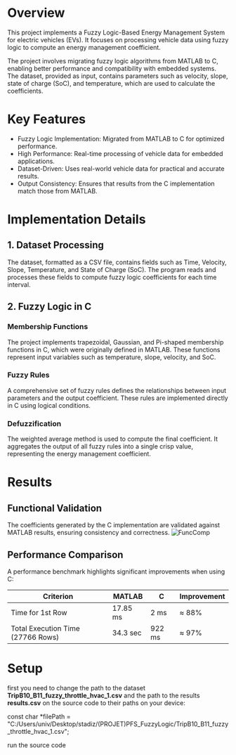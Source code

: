 
# Overview

This project implements a Fuzzy Logic-Based Energy Management System for electric vehicles (EVs). It focuses on processing vehicle data using fuzzy logic to compute an energy management coefficient.

The project involves migrating fuzzy logic algorithms from MATLAB to C, enabling better performance and compatibility with embedded systems. The dataset, provided as input, contains parameters such as velocity, slope, state of charge (SoC), and temperature, which are used to calculate the coefficients.

# Key Features 

- Fuzzy Logic Implementation: Migrated from MATLAB to C for optimized performance.
- High Performance: Real-time processing of vehicle data for embedded applications.
- Dataset-Driven: Uses real-world vehicle data for practical and accurate results.
- Output Consistency: Ensures that results from the C implementation match those from MATLAB.

# Implementation Details

## 1. Dataset Processing
The dataset, formatted as a CSV file, contains fields such as Time, Velocity, Slope, Temperature, and State of Charge (SoC). The program reads and processes these fields to compute fuzzy logic coefficients for each time interval.

## 2. Fuzzy Logic in C

### Membership Functions
The project implements trapezoidal, Gaussian, and Pi-shaped membership functions in C, which were originally defined in MATLAB. These functions represent input variables such as temperature, slope, velocity, and SoC.

### Fuzzy Rules
A comprehensive set of fuzzy rules defines the relationships between input parameters and the output coefficient. These rules are implemented directly in C using logical conditions.

### Defuzzification
The weighted average method is used to compute the final coefficient. It aggregates the output of all fuzzy rules into a single crisp value, representing the energy management coefficient.

# Results
## Functional Validation
The coefficients generated by the C implementation are validated against MATLAB results, ensuring consistency and correctness.
![FuncComp](https://github.com/[username]/[reponame]/blob/[branch]/image.jpg?raw=true)

## Performance Comparison
A performance benchmark highlights significant improvements when using C:

| Criterion | MATLAB |  C  | Improvement |
|-----------------------------------|----------|----------|----------|
| Time for 1st Row | 17.85 ms |  2 ms  | ≈ 88% |
| Total Execution Time (27766 Rows) | 34.3 sec |  922 ms  | ≈ 97% |

# Setup

first you need to change the path to the dataset **TripB10_B11_fuzzy_throttle_hvac_1.csv** and the path to the results **results.csv** on the source code to their paths on your device:
  
  const char *filePath = "C:/Users/univ/Desktop/stadiz/(PROJET)PFS_FuzzyLogic/TripB10_B11_fuzzy_throttle_hvac_1.csv";

run the source code



